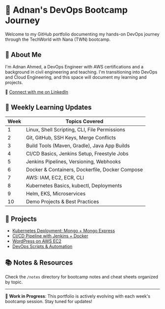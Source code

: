 # 🚀 Adnan's DevOps Bootcamp Journey

Welcome to my GitHub portfolio documenting my hands-on DevOps journey through the TechWorld with Nana (TWN) bootcamp.

## 👋 About Me
I'm Adnan Ahmed, a DevOps Engineer with AWS certifications and a background in civil engineering and teaching. I'm transitioning into DevOps and Cloud Engineering, and this space will document my learning and projects.

🔗 [Connect with me on LinkedIn](https://www.linkedin.com/in/adnan-ahmed78/)

## 📅 Weekly Learning Updates

| Week | Topics Covered |
|------|----------------|
| 1 | Linux, Shell Scripting, CLI, File Permissions |
| 2 | Git, GitHub, SSH Keys, Merge Conflicts |
| 3 | Build Tools (Maven, Gradle), Java App Builds |
| 4 | CI/CD Basics, Jenkins Setup, Freestyle Jobs |
| 5 | Jenkins Pipelines, Versioning, Webhooks |
| 6 | Docker & Containers, Dockerfile, Docker Compose |
| 7 | AWS: IAM, EC2, ECR, CLI |
| 8 | Kubernetes Basics, kubectl, Deployments |
| 9 | Helm, EKS, Microservices |
| 10 | Demo Projects & Best Practices |

## 🧪 Projects

- [Kubernetes Deployment: Mongo + Mongo Express](./projects/kubernetes-mongo-deploy)
- [CI/CD Pipeline with Jenkins + Docker](./projects/ci-cd-pipeline-jenkins)
- [WordPress on AWS EC2](./projects/wordpress-on-ec2)
- [DevOps Scripts & Automation](./projects/devops-scripts)

## 📚 Notes & Resources

Check the `/notes` directory for bootcamp notes and cheat sheets organized by topic.

---
🚧 **Work in Progress**: This portfolio is actively evolving with each week's bootcamp session. Stay tuned for updates!